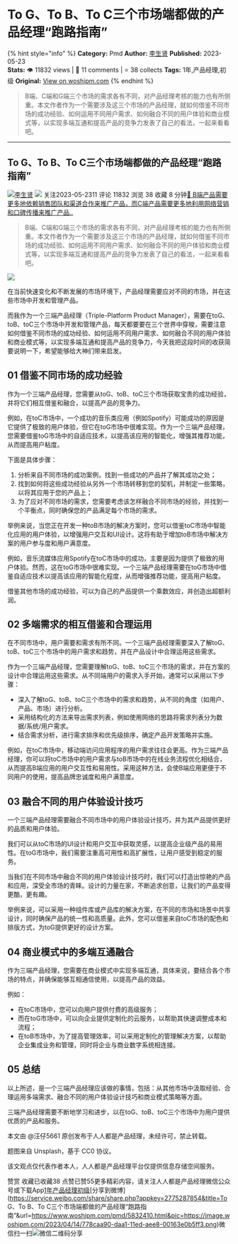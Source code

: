 # To G、To B、To C三个市场端都做的产品经理“跑路指南”
{% hint style="info" %}
**Category:** Pmd
**Author:** [李生贤](https://www.woshipm.com/u/1519992)
**Published:** 2023-05-23  
**Stats:** 👁️ 11832 views | 💬 11 comments | ⭐ 38 collects
**Tags:** 1年,产品经理,初级
**Original:** [View on woshipm.com](https://www.woshipm.com/pmd/5832410.html)
{% endhint %}
> B端、C端和G端三个市场的需求各有不同，对产品经理考核的能力也有所侧重。本文作者作为一个需要涉及这三个市场的产品经理，就如何借鉴不同市场的成功经验、如何运用不同用户需求、如何融合不同的用户体验和商业模式等，以实现多端互通和提高产品的竞争力发表了自己的看法，一起来看看吧。

---

## To G、To B、To C三个市场端都做的产品经理“跑路指南”

[![](https://static.woshipm.com/woshipm_def_head_2022_2.jpg?imageView2/1/w/72/h/72/q/100)](https://www.woshipm.com/u/1519992)[李生贤](https://www.woshipm.com/u/1519992) ![](https://static.woshipm.com/tag/1101_1@2x.png) 关注2023-05-2311 评论 11832 浏览 38 收藏 8 分钟[🔗 B端产品需要更多地依赖销售团队和渠道合作来推广产品，而C端产品需要更多地利用网络营销和口碑传播来推广产品..](https://ke.qidianla.com/courses/bcpm)

> B端、C端和G端三个市场的需求各有不同，对产品经理考核的能力也有所侧重。本文作者作为一个需要涉及这三个市场的产品经理，就如何借鉴不同市场的成功经验、如何运用不同用户需求、如何融合不同的用户体验和商业模式等，以实现多端互通和提高产品的竞争力发表了自己的看法，一起来看看吧。

![](https://image.woshipm.com/2023/04/14/778caa90-daa1-11ed-aee8-00163e0b5ff3.png)

在当前快速变化和不断发展的市场环境下，产品经理需要应对不同的市场，并在这些市场中开发和管理产品。

而我作为一个三端产品经理（Triple-Platform Product Manager），需要在toG、toB、toC三个市场中开发和管理产品，每天都要要在三个世界中穿梭，需要注意如何借鉴不同市场的成功经验、如何运用不同用户需求、如何融合不同的用户体验和商业模式等，以实现多端互通和提高产品的竞争力，今天我把这段时间的收获简要说明一下，希望能够给大神们带来启发。

## 01 借鉴不同市场的成功经验

作为一个三端产品经理，您需要从toG、toB、toC三个市场获取宝贵的成功经验，并将它们相互借鉴和融合，以提高产品的竞争力。

例如，在toC市场中，一个成功的音乐类应用（例如Spotify）可能成功的原因是它提供了极致的用户体验，但它在toG市场中很难实现。作为一个三端产品经理，您需要借鉴toG市场中的自适应技术，以提高该应用的智能化，增强其推荐功能，从而提高用户粘度。

下面是具体步骤：

1.  分析来自不同市场的成功案例，找到一些成功的产品并了解其成功之处；
2.  找到如何将这些成功经验从另外一个市场转移到您的契机，并制定一些策略，以将其应用于您的产品上；
3.  为了应对不同市场的需求，您需要考虑该怎样融合不同市场的经验，并找到一个平衡点，同时确保您的产品满足每个市场的需求。

举例来说，当您正在开发一种toB市场的解决方案时，您可以借鉴toC市场中智能化应用的用户体验，以增强用户交互和UI设计。这将有助于增加toB市场中解决方案的用户参与度和用户满意度。

例如，音乐流媒体应用Spotify在toC市场中的成功，主要是因为提供了极致的用户体验。然而，这在toG市场中很难实现。一个三端产品经理需要在toG市场中借鉴自适应技术以提高该应用的智能化程度，从而增强推荐功能，提高用户粘度。

借鉴其他市场的成功经验，可以为自己的产品提供一个乘数效应，并创造出超额利润。

## 02 多端需求的相互借鉴和合理运用

在不同市场中，用户需要和需求有所不同。一个三端产品经理需要深入了解toG、toB、toC三个市场中的用户需求和趋势，并在产品设计中合理运用这些需求。

作为一个三端产品经理，您需要理解toG、toB、toC三个市场的需求，并在方案的设计中合理运用这些需求。从不同端用户的需求入手开始，通常可以采用以下步骤：

*   深入了解toG、toB、toC三个市场中的需求和趋势，从不同的角度（如用户、产品、市场）进行分析。
*   采用结构化的方法来导出需求列表，例如使用网络的思路将需求列表分为数据/系统/用户需求。
*   结合需求分析，进行需求排序和优先级排序，确定产品开发策略并实施。

例如，在toC市场中，移动端访问应用程序的用户需求往往会更高。作为三端产品经理，你可以将toC市场中的用户需求与toB市场中的在线业务流程优化相结合，从而提高B端应用的用户交互性和易用性。采用这种方法，会使B端应用更便于不同用户的使用，提高品牌忠诚度和用户满意度。

## 03 融合不同的用户体验设计技巧

一个三端产品经理需要融合不同市场中的用户体验设计技巧，并为其产品提供更好的品质和用户体验。

我们可以从toC市场的UI设计和用户交互中获取灵感，以提高企业级产品的易用性。在toG市场中，我们需要注重高可用性和高扩展性，让用户感受到稳定的服务。

当我们在不同市场中融合不同的用户体验设计技巧时，我们可以打造出惊艳的产品和应用，深受全市场的青睐。设计的力量在家，不断追求创意，让我们的产品变得更酷，更有趣。

举例来说，可以采用一种组件库或产品库的解决方案，在不同的市场和场景中共享设计，同时确保产品的统一性和高质量。此外，您可以借鉴来自toC市场的配色和排版方式，为toG提供更好的设计方案。

## 04 商业模式中的多端互通融合

作为三端产品经理，您需要在商业模式中实现多端互通，具体来说，要结合各个市场的特点，并确保能够互相通信使用，以提高产品的效益。

例如：

*   在toC市场中，您可以向用户提供付费的高级服务；
*   而在toG市场中，可以向企业提供定制化的云服务，以帮助其快速调整成本和流程；
*   在toB市场中，为了提高管理效率，可以采用定制化的管理解决方案，以帮助企业集成业务和管理，同时将企业与商业数字系统相连接。

## 05 总结

以上所述，是一个三端产品经理应该做的事情，包括：从其他市场中汲取经验、合理运用多端需求、融合不同的用户体验设计技巧和商业模式策略等方面。

三端产品经理需要不断地学习和进步，以在toG、toB、toC三个市场中为用户提供优质的产品和服务。

本文由 @汪仔5661 原创发布于人人都是产品经理，未经许可，禁止转载。

题图来自 Unsplash，基于 CC0 协议。

该文观点仅代表作者本人，人人都是产品经理平台仅提供信息存储空间服务。

赞赏 收藏已收藏38 点赞已赞55更多精彩内容，请关注人人都是产品经理微信公众号或下载App[1年](https://www.woshipm.com/tag/1%e5%b9%b4)[产品经理](https://www.woshipm.com/tag/pmd)[初级](https://www.woshipm.com/tag/%e5%88%9d%e7%ba%a7)[分享到微博](https://service.weibo.com/share/share.php?appkey=2775287854&title=To G、To B、To C三个市场端都做的产品经理“跑路指南”&url=https://www.woshipm.com/pmd/5832410.html&pic=https://image.woshipm.com/2023/04/14/778caa90-daa1-11ed-aee8-00163e0b5ff3.png)微信扫一扫![微信二维码](https://api.pwmqr.com/qrcode/create/?url=https://www.woshipm.com/pmd/5832410.html)分享